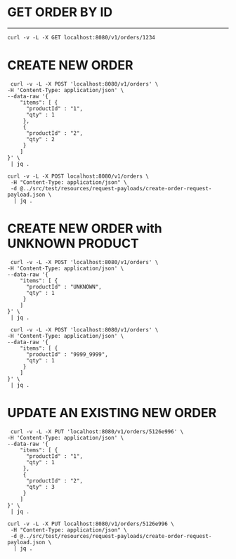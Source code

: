 # GET ORDER BY ID
---------------------
```shell
curl -v -L -X GET localhost:8080/v1/orders/1234
```

# CREATE NEW ORDER

```shell
 curl -v -L -X POST 'localhost:8080/v1/orders' \
-H 'Content-Type: application/json' \
--data-raw '{
    "items": [ {
      "productId" : "1",
      "qty" : 1
     }, 
     {
      "productId" : "2",
      "qty" : 2
     } 
    ]
}' \
 | jq .
```

```shell
curl -v -L -X POST localhost:8080/v1/orders \
 -H "Content-Type: application/json" \
 -d @../src/test/resources/request-payloads/create-order-request-payload.json \
  | jq .
```

# CREATE NEW ORDER with UNKNOWN PRODUCT

```shell
 curl -v -L -X POST 'localhost:8080/v1/orders' \
-H 'Content-Type: application/json' \
--data-raw '{
    "items": [ {
      "productId" : "UNKNOWN",
      "qty" : 1
     } 
    ]
}' \
 | jq .
```

```shell
 curl -v -L -X POST 'localhost:8080/v1/orders' \
-H 'Content-Type: application/json' \
--data-raw '{
    "items": [ {
      "productId" : "9999_9999",
      "qty" : 1
     } 
    ]
}' \
 | jq .
```


# UPDATE AN EXISTING NEW ORDER

```shell
 curl -v -L -X PUT 'localhost:8080/v1/orders/5126e996' \
-H 'Content-Type: application/json' \
--data-raw '{
    "items": [ {
      "productId" : "1",
      "qty" : 1
     }, 
     {
      "productId" : "2",
      "qty" : 3
     } 
    ]
}' \
 | jq .
```

```shell
curl -v -L -X PUT localhost:8080/v1/orders/5126e996 \
 -H "Content-Type: application/json" \
 -d @../src/test/resources/request-payloads/create-order-request-payload.json \
  | jq .
```
